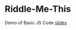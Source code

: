 # Riddle-Me-This
Demo of Basic JS Code
[slides](https://docs.google.com/presentation/d/1e_M32wXUWVlsTtICEZOvcFWkFBkebwB_DX9qNlrhaw0/edit?usp=sharing)
